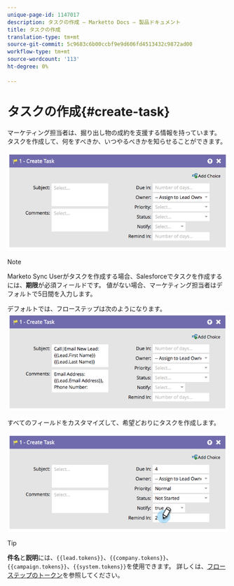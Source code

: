 ```yaml
---
unique-page-id: 1147017
description: タスクの作成 — Marketto Docs — 製品ドキュメント
title: タスクの作成
translation-type: tm+mt
source-git-commit: 5c9683c6b00ccbf9e9d606fd4513432c9872ad00
workflow-type: tm+mt
source-wordcount: '113'
ht-degree: 0%

---
```



# タスクの作成{#create-task}

マーケティング担当者は、掘り出し物の成約を支援する情報を持っています。 タスクを作成して、何をすべきか、いつやるべきかを知らせることができます。

![](assets/image2014-9-22-14-3a54-3a46.png)

>[!NOTE]
>
>Marketo Sync Userがタスクを作成する場合、Salesforceでタスクを作成するには、**期限**&#x200B;が必須フィールドです。 値がない場合、マーケティング担当者はデフォルトで5日間を入力します。

デフォルトでは、フローステップは次のようになります。   ![](assets/image2014-9-22-14-3a54-3a49.png)

すべてのフィールドをカスタマイズして、希望どおりにタスクを作成します。

![](assets/image2014-9-22-14-3a54-3a52.png)

>[!TIP]
>
>**件名**&#x200B;と&#x200B;**説明**&#x200B;には、`{{lead.tokens}}`、`{{company.tokens}}`、`{{campaign.tokens}}`、`{{system.tokens}}`を使用できます。 詳しくは、[フローステップのトークン](../../../../product-docs/core-marketo-concepts/smart-campaigns/flow-actions/use-tokens-in-flow-steps.md)を参照してください。

